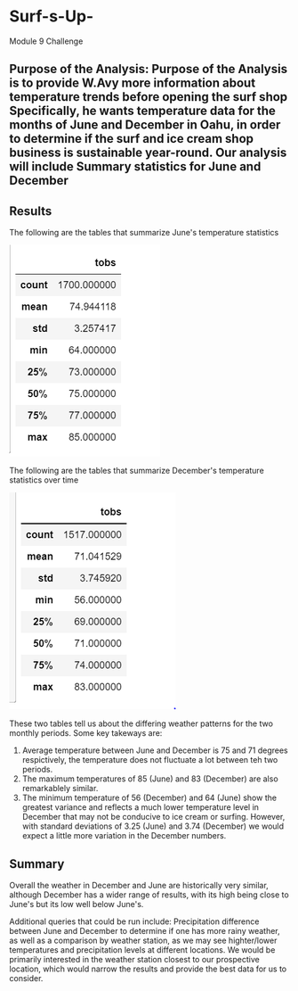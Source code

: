 # Surf-s-Up-
Module 9 Challenge
## Purpose of the Analysis: Purpose of the Analysis is to provide W.Avy more information about temperature trends before opening the surf shop  Specifically, he wants temperature data for the months of June and December in Oahu, in order to determine if the surf and ice cream shop business is sustainable year-round. Our analysis will include Summary statistics for June and December
## Results
The following are the tables that summarize June's temperature statistics

![GitHub Graph](https://github.com/tpatel0107/Surf-s-Up-/blob/main/June%20Results.PNG?raw=true)

The following are the tables that summarize December's temperature statistics over time

![GitHub Graph](https://github.com/tpatel0107/Surf-s-Up-/blob/main/December%20Results.PNG?raw=true)

These two tables tell us about the differing weather patterns for the two monthly periods. 
Some key takeways are: 
1) Average temperature between June and December is 75 and 71 degrees respictively, the temperature does not fluctuate a lot between teh two periods. 
2) The maximum temperatures of 85 (June) and 83 (December) are also remarkablely similar. 
3) The minimum temperature of 56 (December) and 64 (June) show the greatest variance and reflects a much lower temperature level in December that may not be conducive to ice cream or surfing. However, with standard deviations of 3.25 (June) and 3.74 (December) we would expect a little more variation in the December numbers. 

## Summary
Overall the weather in December and June are historically very similar, although December has a wider range of results, with its high being close to June's but its low well below June's.

Additional queries that could be run include: Precipitation difference between June and December to determine if one has more rainy weather, as well as a comparison by weather station, as we may see highter/lower temperatures and precipitation levels at different locations. We would be primarily interested in the weather station closest to our prospective location, which would narrow the results and provide the best data for us to consider. 
